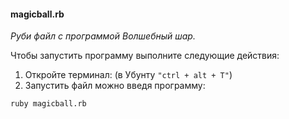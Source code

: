 #### magicball.rb 
*Руби файл с программой Волшебный шар.*

Чтобы запустить программу выполните следующие действия:
 1. Откройте терминал:
 (в Убунту ```"ctrl + alt + T"```)
 2. Запустить файл можно введя программу:
 ```
 ruby magicball.rb
 ```
